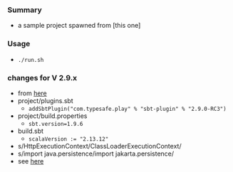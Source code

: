 
### Summary

* a sample project spawned from [this one]

### Usage

* `./run.sh`

### changes for V 2.9.x

* from [here](https://www.playframework.com/documentation/2.9.x/Migration29)
* project/plugins.sbt
    * `addSbtPlugin("com.typesafe.play" % "sbt-plugin" % "2.9.0-RC3")`
* project/build.properties
    * `sbt.version=1.9.6`
* build.sbt
    * `scalaVersion := "2.13.12"`
* s/HttpExecutionContext/ClassLoaderExecutionContext/
* s/import java.persistence/import jakarta.persistence/
* see [here](https://github.com/orgs/playframework/discussions/11985#discussioncomment-7379124)

